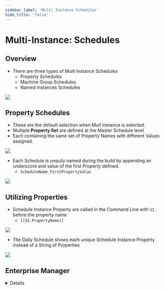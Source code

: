 ```yaml
---
sidebar_label: 'Multi Instance Schedules'
hide_title: 'false'
---
```


<head>
  <meta name="robots" content="noindex, nofollow" />
</head>

# Multi-Instance: Schedules

## Overview

* There are three types of Mulit Instance Schedules
  * Property Schedules
  * Machine Group Schedules
  * Named Instances Schedules 

![](../static/imgadvanced/SM_InstanceDef.png)

## Property Schedules

* These are the default selection when Mult Instance is selected.
* Multiple **Property Set** are defined at the Master Schedule level
* Each containing the same set of Property Names with different Values assigned.

![](../static/imgadvanced/InstanceSchedule1020_SM.png)

* Each Schedule is unquily named during the build by appending an underscore and value of the first Property defined.
  * ```ScheduleName_FirstPropertyValue```

![](../static/imgadvanced/SM_SchedulePropBuilt.png)

## Utilizing Properties 

* Schedule Instance Property are called in the Command Line with ```SI.``` before the property name
  * ```[[SI.PropertyName]]```

![](../static/imgadvanced/CallingProperties_SM.png)

* The Daily Schedule shows each unique Schedule Instance Property instead of a String of Properties

![](../static/imgadvanced/Instance_Definition_SM.png)

## Enterprise Manager

<details>

#### Multi-Instance Schedules - Instance Properties

* Each parameter line will have its own copy of the Schedule
* In this case, there are two Instance Properties defined:

```TIME=10```

```TIME=20```

* Naming Scheme: Schedule Name followed by an underscore and the first Property's value

##### Example:

```ScheduleName_FirstPropertyValue```

* ```My First Multi Instance Schedule_10```

* ```My First Multi Instance Schedule_20```


![](../static/imgadvanced/InstanceSchedule1020.png)

#### Calling Properties 

* Tokenization allows a Schedule Instance Property to be called in the Command Line when prefixed with ```SI.```

##### Example:

```[[SI.PropertyName]]```

```[[SI.TIME]]```

![](../static/imgadvanced/CallingProperties.png) 

</details>